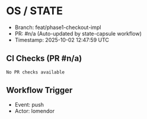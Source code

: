 # OS / STATE
- Branch: feat/phase1-checkout-impl
- PR: #n/a (Auto-updated by state-capsule workflow)
- Timestamp: 2025-10-02 12:47:59 UTC

## CI Checks (PR #n/a)
```
No PR checks available
```

## Workflow Trigger
- Event: push
- Actor: lomendor
